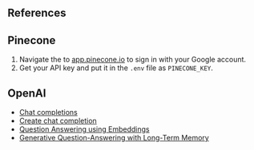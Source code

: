 ## References

## Pinecone

1. Navigate the to [app.pinecone.io](https://app.pinecone.io/) to sign in with your Google account.
2. Get your API key and put it in the `.env` file as `PINECONE_KEY`.

## OpenAI

- [Chat completions](https://platform.openai.com/docs/guides/chat)
- [Create chat completion](https://platform.openai.com/docs/api-reference/chat/create)
- [Question Answering using Embeddings](https://github.com/openai/openai-cookbook/blob/main/examples/Question_answering_using_embeddings.ipynb)
- [Generative Question-Answering with Long-Term Memory](https://www.pinecone.io/learn/openai-gen-qa/)
